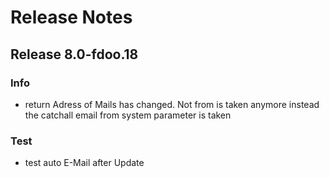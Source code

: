 # Release Notes

## Release 8.0-fdoo.18

### Info

* return Adress of Mails has changed. Not from is taken anymore instead
  the catchall email from system parameter is taken
  

### Test

* test auto E-Mail after Update
